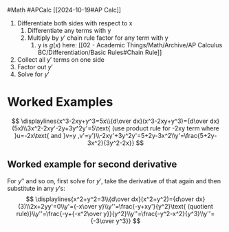 #Math 
#APCalc 
[[2024-10-19#AP Calc]]
1. Differentiate both sides with respect to x
	1. Differentiate any terms with y
	2. Multiply by $y'$ chain rule factor for any term with y
		1. y is $g(x)$ here: [[02 - Academic Things/Math/Archive/AP Calculus BC/Differentiation/Basic Rules#Chain Rule]]
2. Collect all $y'$ terms on one side
3. Factor out $y'$
4. Solve for $y'$
# Worked Examples
$$
\displaylines{x^3-2xy+y^3=5x\\{d\over dx}(x^3-2xy+y^3)={d\over dx}(5x)\\3x^2-2xy'-2y+3y^2y'=5\text{ (use product rule for -2xy term where }u=-2x\text{ and }v=y ,v'=y')\\-2xy'+3y^2y'=5+2y-3x^2\\y'=\frac{5+2y-3x^2}{3y^2-2x}}
$$
## Worked example for second derivative
For $y''$ and so on, first solve for $y'$, take the derivative of that again and then substitute in any $y'$s:$$
\displaylines{x^2+y^2=3\\{d\over dx}(x^2+y^2)={d\over dx}(3)\\2x+2yy'=0\\y'={-x\over y}\\y''=\frac{-y+xy'}{y^2}\text{ (quotient rule)}\\y''=\frac{-y+{-x^2\over y}}{y^2}\\y''=\frac{-y^2-x^2}{y^3}\\y''={-3\over y^3}}
$$